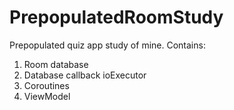# PrepopulatedRoomStudy
Prepopulated quiz app study of mine. Contains:
  1. Room database
  2. Database callback ioExecutor
  3. Coroutines
  4. ViewModel
